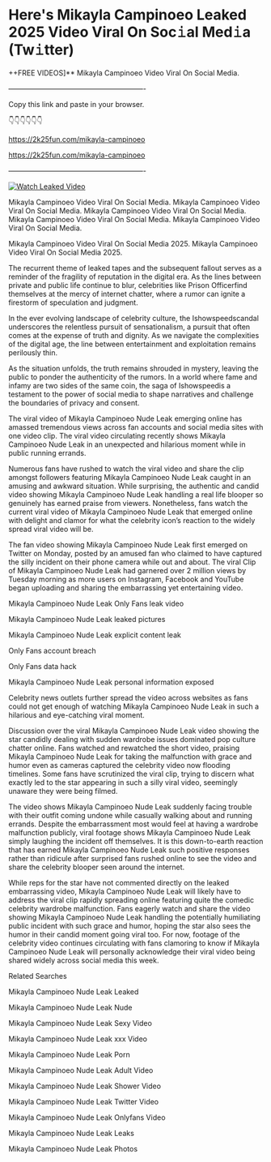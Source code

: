 # Here's Mikayla Campinoeo Leaked 2025 Video Viral On Soc𝚒al Med𝚒a (Tw𝚒tter)

++FREE VIDEOS]** Mikayla Campinoeo Video Viral On Social Media.

———————————————————-

Copy this link and paste in your browser.

👇👇👇👇👇👇

https://2k25fun.com/mikayla-campinoeo

https://2k25fun.com/mikayla-campinoeo

———————————————————-

[![Watch Leaked Video](https://miro.medium.com/v2/resize:fit:828/format:webp/1*cilzJN44JGOrTw9NJCrNHA.gif "Watch Leaked Video")](https://2k25fun.com/mikayla-campinoeo)

Mikayla Campinoeo Video Viral On Social Media. Mikayla Campinoeo Video Viral On Social Media. Mikayla Campinoeo Video Viral On Social Media. Mikayla Campinoeo Video Viral On Social Media. Mikayla Campinoeo Video Viral On Social Media.

Mikayla Campinoeo Video Viral On Social Media 2025. Mikayla Campinoeo Video Viral On Social Media 2025.

The recurrent theme of leaked tapes and the subsequent fallout serves as a reminder of the fragility of reputation in the digital era. As the lines between private and public life continue to blur, celebrities like Prison Officerfind themselves at the mercy of internet chatter, where a rumor can ignite a firestorm of speculation and judgment.

In the ever evolving landscape of celebrity culture, the Ishowspeedscandal underscores the relentless pursuit of sensationalism, a pursuit that often comes at the expense of truth and dignity. As we navigate the complexities of the digital age, the line between entertainment and exploitation remains perilously thin.

As the situation unfolds, the truth remains shrouded in mystery, leaving the public to ponder the authenticity of the rumors. In a world where fame and infamy are two sides of the same coin, the saga of Ishowspeedis a testament to the power of social media to shape narratives and challenge the boundaries of privacy and consent.

The viral video of Mikayla Campinoeo Nude Leak emerging online has amassed tremendous views across fan accounts and social media sites with one video clip. The viral video circulating recently shows Mikayla Campinoeo Nude Leak in an unexpected and hilarious moment while in public running errands.

Numerous fans have rushed to watch the viral video and share the clip amongst followers featuring Mikayla Campinoeo Nude Leak caught in an amusing and awkward situation. While surprising, the authentic and candid video showing Mikayla Campinoeo Nude Leak handling a real life blooper so genuinely has earned praise from viewers. Nonetheless, fans watch the current viral video of Mikayla Campinoeo Nude Leak that emerged online with delight and clamor for what the celebrity icon’s reaction to the widely spread viral video will be.

The fan video showing Mikayla Campinoeo Nude Leak first emerged on Twitter on Monday, posted by an amused fan who claimed to have captured the silly incident on their phone camera while out and about. The viral Clip of Mikayla Campinoeo Nude Leak had garnered over 2 million views by Tuesday morning as more users on Instagram, Facebook and YouTube began uploading and sharing the embarrassing yet entertaining video.

Mikayla Campinoeo Nude Leak Only Fans leak video

Mikayla Campinoeo Nude Leak leaked pictures

Mikayla Campinoeo Nude Leak explicit content leak

Only Fans account breach

Only Fans data hack

Mikayla Campinoeo Nude Leak personal information exposed

Celebrity news outlets further spread the video across websites as fans could not get enough of watching Mikayla Campinoeo Nude Leak in such a hilarious and eye-catching viral moment.

Discussion over the viral Mikayla Campinoeo Nude Leak video showing the star candidly dealing with sudden wardrobe issues dominated pop culture chatter online. Fans watched and rewatched the short video, praising Mikayla Campinoeo Nude Leak for taking the malfunction with grace and humor even as cameras captured the celebrity video now flooding timelines. Some fans have scrutinized the viral clip, trying to discern what exactly led to the star appearing in such a silly viral video, seemingly unaware they were being filmed.

The video shows Mikayla Campinoeo Nude Leak suddenly facing trouble with their outfit coming undone while casually walking about and running errands. Despite the embarrassment most would feel at having a wardrobe malfunction publicly, viral footage shows Mikayla Campinoeo Nude Leak simply laughing the incident off themselves. It is this down-to-earth reaction that has earned Mikayla Campinoeo Nude Leak such positive responses rather than ridicule after surprised fans rushed online to see the video and share the celebrity blooper seen around the internet.

While reps for the star have not commented directly on the leaked embarrassing video, Mikayla Campinoeo Nude Leak will likely have to address the viral clip rapidly spreading online featuring quite the comedic celebrity wardrobe malfunction. Fans eagerly watch and share the video showing Mikayla Campinoeo Nude Leak handling the potentially humiliating public incident with such grace and humor, hoping the star also sees the humor in their candid moment going viral too. For now, footage of the celebrity video continues circulating with fans clamoring to know if Mikayla Campinoeo Nude Leak will personally acknowledge their viral video being shared widely across social media this week.

Related Searches

Mikayla Campinoeo Nude Leak Leaked

Mikayla Campinoeo Nude Leak Nude

Mikayla Campinoeo Nude Leak Sexy Video

Mikayla Campinoeo Nude Leak xxx Video

Mikayla Campinoeo Nude Leak Porn

Mikayla Campinoeo Nude Leak Adult Video

Mikayla Campinoeo Nude Leak Shower Video

Mikayla Campinoeo Nude Leak Twitter Video

Mikayla Campinoeo Nude Leak Onlyfans Video

Mikayla Campinoeo Nude Leak Leaks

Mikayla Campinoeo Nude Leak Photos